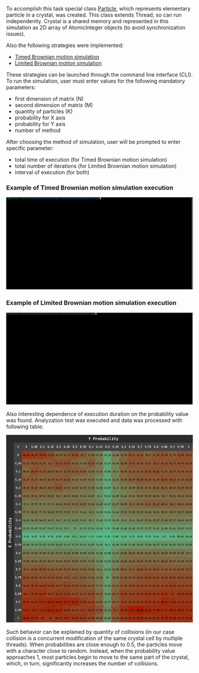 To accomplish this task special class [Particle](../../src/main/java/edu/kpi/lab03/particle/Particle.java), which represents elementary particle in a crystal, was created.
This class extends Thread, so can run independently. Crystal is a shared memory and represented in this simulation as 2D array of AtomicInteger objects (to avoid synchronization issues).

Also the following strategies were implemented:
- [Timed Brownian motion simulation](../../src/main/java/edu/kpi/lab03/strategy/simulation/impl/TimedBrownianMotionSimulationStrategy.java)
- [Limited Brownian motion simulation](../../src/main/java/edu/kpi/lab03/strategy/simulation/impl/LimitedBrownianMotionSimulationStrategy.java)

These strategies can be launched through the command line interface (CLI).
To run the simulation, user must enter values for the following mandatory parameters:
- first dimension of matrix (N)
- second dimension of matrix (M)
- quantity of particles (K)
- probability for X axis
- probability for Y axis
- number of method

After choosing the method of simulation, user will be prompted to enter specific parameter:
- total time of execution (for Timed Brownian motion simulation)
- total number of iterations (for Limited Brownian motion simulation)
- interval of execution (for both)

### Example of Timed Brownian motion simulation execution
![Timed](timed.gif)

### Example of Limited Brownian motion simulation execution
![Timed](limited.gif)

Also interesting dependence of execution duration on the probability value was found.
Analyzation test was executed and data was processed with following table:

![Dependence of duration on probability](duration-by-probability.png)

Such behavior can be explained by quantity of collisions (in our case collision is a concurrent modification of the same
crystal cell by multiple threads). When probabilities are close enough to 0.5, the particles move with a character close to random.
Instead, when the probability value approaches 1, most particles begin to move to the same part of the crystal, which,
in turn, significantly increases the number of collisions.
